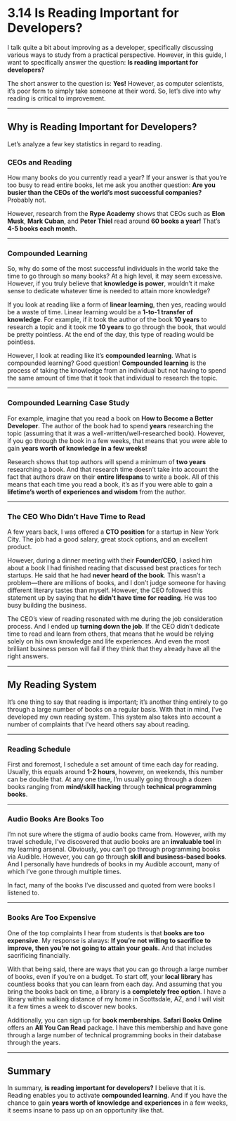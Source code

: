 # 3.14 Is Reading Important for Developers?

I talk quite a bit about improving as a developer, specifically discussing various ways to study from a practical perspective. However, in this guide, I want to specifically answer the question: **Is reading important for developers?**

The short answer to the question is: **Yes!** However, as computer scientists, it’s poor form to simply take someone at their word. So, let’s dive into why reading is critical to improvement.

---

## Why is Reading Important for Developers?

Let’s analyze a few key statistics in regard to reading.

### CEOs and Reading

How many books do you currently read a year? If your answer is that you’re too busy to read entire books, let me ask you another question: **Are you busier than the CEOs of the world’s most successful companies?** Probably not.

However, research from the **Rype Academy** shows that CEOs such as **Elon Musk**, **Mark Cuban**, and **Peter Thiel** read around **60 books a year!** That’s **4-5 books each month.**

---

### Compounded Learning

So, why do some of the most successful individuals in the world take the time to go through so many books? At a high level, it may seem excessive. However, if you truly believe that **knowledge is power**, wouldn’t it make sense to dedicate whatever time is needed to attain more knowledge?

If you look at reading like a form of **linear learning**, then yes, reading would be a waste of time. Linear learning would be a **1-to-1 transfer of knowledge**. For example, if it took the author of the book **10 years** to research a topic and it took me **10 years** to go through the book, that would be pretty pointless. At the end of the day, this type of reading would be pointless.

However, I look at reading like it’s **compounded learning**. What is compounded learning? Good question! **Compounded learning** is the process of taking the knowledge from an individual but not having to spend the same amount of time that it took that individual to research the topic.

---

### Compounded Learning Case Study

For example, imagine that you read a book on **How to Become a Better Developer**. The author of the book had to spend **years** researching the topic (assuming that it was a well-written/well-researched book). However, if you go through the book in a few weeks, that means that you were able to gain **years worth of knowledge in a few weeks!**

Research shows that top authors will spend a minimum of **two years** researching a book. And that research time doesn’t take into account the fact that authors draw on their **entire lifespans** to write a book. All of this means that each time you read a book, it’s as if you were able to gain a **lifetime’s worth of experiences and wisdom** from the author.

---

### The CEO Who Didn’t Have Time to Read

A few years back, I was offered a **CTO position** for a startup in New York City. The job had a good salary, great stock options, and an excellent product.

However, during a dinner meeting with their **Founder/CEO**, I asked him about a book I had finished reading that discussed best practices for tech startups. He said that he had **never heard of the book**. This wasn’t a problem—there are millions of books, and I don’t judge someone for having different literary tastes than myself. However, the CEO followed this statement up by saying that he **didn’t have time for reading**. He was too busy building the business.

The CEO’s view of reading resonated with me during the job consideration process. And I ended up **turning down the job**. If the CEO didn’t dedicate time to read and learn from others, that means that he would be relying solely on his own knowledge and life experiences. And even the most brilliant business person will fail if they think that they already have all the right answers.

---

## My Reading System

It’s one thing to say that reading is important; it’s another thing entirely to go through a large number of books on a regular basis. With that in mind, I’ve developed my own reading system. This system also takes into account a number of complaints that I’ve heard others say about reading.

---

### Reading Schedule

First and foremost, I schedule a set amount of time each day for reading. Usually, this equals around **1-2 hours**, however, on weekends, this number can be double that. At any one time, I’m usually going through a dozen books ranging from **mind/skill hacking** through **technical programming books**.

---

### Audio Books Are Books Too

I’m not sure where the stigma of audio books came from. However, with my travel schedule, I’ve discovered that audio books are an **invaluable tool** in my learning arsenal. Obviously, you can’t go through programming books via Audible. However, you can go through **skill and business-based books**. And I personally have hundreds of books in my Audible account, many of which I’ve gone through multiple times.

In fact, many of the books I’ve discussed and quoted from were books I listened to.

---

### Books Are Too Expensive

One of the top complaints I hear from students is that **books are too expensive**. My response is always: **If you’re not willing to sacrifice to improve, then you’re not going to attain your goals.** And that includes sacrificing financially.

With that being said, there are ways that you can go through a large number of books, even if you’re on a budget. To start off, your **local library** has countless books that you can learn from each day. And assuming that you bring the books back on time, a library is a **completely free option**. I have a library within walking distance of my home in Scottsdale, AZ, and I will visit it a few times a week to discover new books.

Additionally, you can sign up for **book memberships**. **Safari Books Online** offers an **All You Can Read** package. I have this membership and have gone through a large number of technical programming books in their database through the years.

---

## Summary

In summary, **is reading important for developers?** I believe that it is. Reading enables you to activate **compounded learning**. And if you have the chance to gain **years worth of knowledge and experiences** in a few weeks, it seems insane to pass up on an opportunity like that.
